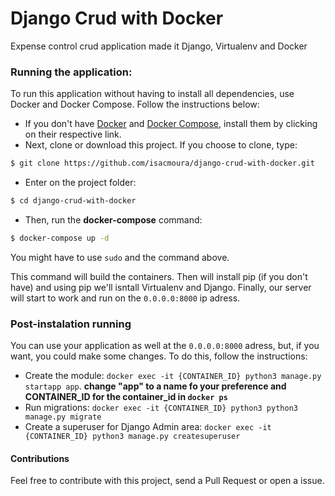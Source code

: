 # Django Crud with Docker
Expense control crud application made it Django, Virtualenv and Docker

### Running the application:
To run this application without having to install all dependencies, use Docker and Docker Compose. Follow the instructions below:
- If you don't have [Docker](https://docs.docker.com/install/) and [Docker Compose](https://docs.docker.com/compose/install/), install them by clicking on their respective link.
- Next, clone or download this project. If you choose to clone, type:
``` bash
$ git clone https://github.com/isacmoura/django-crud-with-docker.git
```
- Enter on the project folder:
```bash
$ cd django-crud-with-docker
```
- Then, run the **docker-compose** command:
```bash
$ docker-compose up -d
```
You might have to use `sudo` and the command above.

This command will build the containers. Then will install pip (if you don't have) and using pip we'll isntall Virtualenv and Django. Finally, our server will start to work and run on the `0.0.0.0:8000` ip adress.

### Post-instalation running
You can use your application as well at the `0.0.0.0:8000` adress, but, if you want, you could make some changes.
To do this, follow the instructions:
- Create the module:
`docker exec -it {CONTAINER_ID} python3 manage.py startapp app`. **change "app" to a name fo your preference and CONTAINER_ID for the container_id in `docker ps`**
- Run migrations:
`docker exec -it {CONTAINER_ID} python3 python3 manage.py migrate`
- Create a superuser for Django Admin area:
`docker exec -it {CONTAINER_ID} python3 manage.py createsuperuser`

#### Contributions
Feel free to contribute with this project, send a Pull Request or open a issue.
